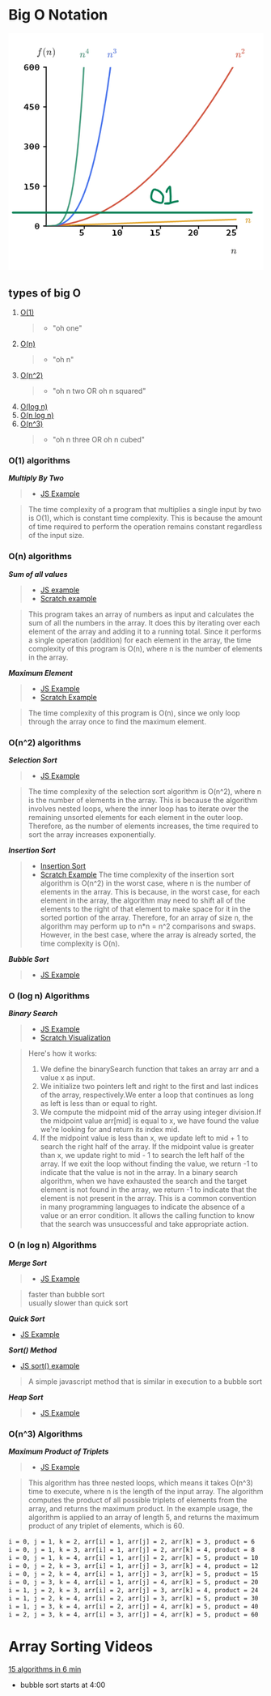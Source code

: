 # Big O Notation

![Big O graph](./images/bigOgraphs.png)

## types of big O

1. [O(1)](#o-1)
   > - "oh one"
2. [O(n)](#o-n)
   > - "oh n"
3. [O(n^2)](#o-n2)
   > - "oh n two OR oh n squared"
4. [O(log n)](#ologn)
5. [O(n log n)](#o-nlogn)
6. [O(n^3)](#o-n3)
   > - "oh n three OR oh n cubed"

### O(1) algorithms <a id="o-1"></a>

**_Multiply By Two_**

> - [JS Example](./multiply_by_two.js)

> The time complexity of a program that multiplies a single input by two is O(1), which is constant time complexity. This is because the amount of time required to perform the operation remains constant regardless of the input size.

### O(n) algorithms <a id="o-n"></a>

**_Sum of all values_**

> - [JS example](./total_sum.js)
> - [Scratch example](https://scratch.mit.edu/projects/830642600/fullscreen/)

> This program takes an array of numbers as input and calculates the sum of all the numbers in the array. It does this by iterating over each element of the array and adding it to a running total. Since it performs a single operation (addition) for each element in the array, the time complexity of this program is O(n), where n is the number of elements in the array.

**_Maximum Element_**

> - [JS Example](./maximum_element.js)
> - [Scratch Example](https://scratch.mit.edu/projects/830629952/fullscreen/)

> The time complexity of this program is O(n), since we only loop through the array once to find the maximum element.

### O(n^2) algorithms <a id="o-n2"></a>

**_Selection Sort_**

> - [JS Example](./sorting_algorithms/selection_sort.js)

> The time complexity of the selection sort algorithm is O(n^2), where n is the number of elements in the array. This is because the algorithm involves nested loops, where the inner loop has to iterate over the remaining unsorted elements for each element in the outer loop. Therefore, as the number of elements increases, the time required to sort the array increases exponentially.

**_Insertion Sort_**

> - [Insertion Sort](./sorting_algorithms/insertion_sort.js)
> - [Scratch Example](https://scratch.mit.edu/projects/835074666/fullscreen/)
>   The time complexity of the insertion sort algorithm is O(n^2) in the worst case, where n is the number of elements in the array. This is because, in the worst case, for each element in the array, the algorithm may need to shift all of the elements to the right of that element to make space for it in the sorted portion of the array. Therefore, for an array of size n, the algorithm may perform up to n\*n = n^2 comparisons and swaps. However, in the best case, where the array is already sorted, the time complexity is O(n).

**_Bubble Sort_**

> - [JS Example](./sorting_algorithms/bubble_sort.js)

### O (log n) Algorithms <a id="ologn"></a>

**_Binary Search_**

> - [JS Example](./binary_search.js)
> - [Scratch Visualization](https://scratch.mit.edu/projects/834466623/fullscreen/)

> Here's how it works:
>
> 1.  We define the binarySearch function that takes an array arr and a value x as input.
> 2.  We initialize two pointers left and right to the first and last indices of the array, respectively.We enter a loop that continues as long as left is less than or equal to right.
> 3.  We compute the midpoint mid of the array using integer division.If the midpoint value arr[mid] is equal to x, we have found the value we're looking for and return its index mid.
> 4.  If the midpoint value is less than x, we update left to mid + 1 to search the right half of the array. If the midpoint value is greater than x, we update right to mid - 1 to search the left half of the array. If we exit the loop without finding the value, we return -1 to indicate that the value is not in the array. In a binary search algorithm, when we have exhausted the search and the target element is not found in the array, we return -1 to indicate that the element is not present in the array. This is a common convention in many programming languages to indicate the absence of a value or an error condition. It allows the calling function to know that the search was unsuccessful and take appropriate action.

### O (n log n) Algorithms <a id="o-nlogn"></a>

**_Merge Sort_**

> - [JS Example](./sorting_algorithms/merge_sort.js)

> faster than bubble sort  
> usually slower than quick sort

**_Quick Sort_**

- [JS Example](./sorting_algorithms/quick_sort.js)

**_Sort() Method_**

- [JS sort() example](./sorting_algorithms/sort_method.js)

> A simple javascript method that is similar in execution to a bubble sort

**_Heap Sort_**

> - [JS Example](./sorting_algorithms/heap_sort.js)

### O(n^3) Algorithms <a id="o-n3"></a>

**_Maximum Product of Triplets_**

> - [JS Example](./maximum_product.js)

> This algorithm has three nested loops, which means it takes O(n^3) time to execute, where n is the length of the input array. The algorithm computes the product of all possible triplets of elements from the array, and returns the maximum product. In the example usage, the algorithm is applied to an array of length 5, and returns the maximum product of any triplet of elements, which is 60.

```console
i = 0, j = 1, k = 2, arr[i] = 1, arr[j] = 2, arr[k] = 3, product = 6
i = 0, j = 1, k = 3, arr[i] = 1, arr[j] = 2, arr[k] = 4, product = 8
i = 0, j = 1, k = 4, arr[i] = 1, arr[j] = 2, arr[k] = 5, product = 10
i = 0, j = 2, k = 3, arr[i] = 1, arr[j] = 3, arr[k] = 4, product = 12
i = 0, j = 2, k = 4, arr[i] = 1, arr[j] = 3, arr[k] = 5, product = 15
i = 0, j = 3, k = 4, arr[i] = 1, arr[j] = 4, arr[k] = 5, product = 20
i = 1, j = 2, k = 3, arr[i] = 2, arr[j] = 3, arr[k] = 4, product = 24
i = 1, j = 2, k = 4, arr[i] = 2, arr[j] = 3, arr[k] = 5, product = 30
i = 1, j = 3, k = 4, arr[i] = 2, arr[j] = 4, arr[k] = 5, product = 40
i = 2, j = 3, k = 4, arr[i] = 3, arr[j] = 4, arr[k] = 5, product = 60
```

# Array Sorting Videos

[15 algorithms in 6 min](https://www.youtube.com/watch?v=kPRA0W1kECg)

- bubble sort starts at 4:00
